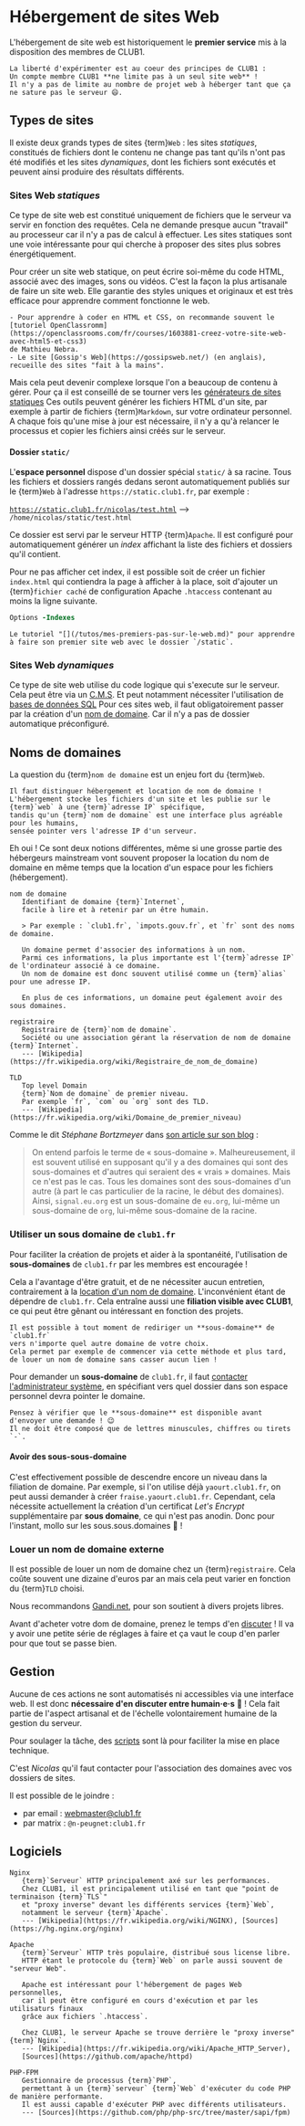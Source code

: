 Hébergement de sites Web
========================

L'hébergement de site web est historiquement le **premier service** mis à la disposition des membres de CLUB1.

```{important}
La liberté d'expérimenter est au coeur des principes de CLUB1 :
Un compte membre CLUB1 **ne limite pas à un seul site web** !
Il n'y a pas de limite au nombre de projet web à héberger tant que ça ne sature pas le serveur 😄.
```



Types de sites
--------------


Il existe deux grands types de sites {term}`Web` : les sites _statiques_,
constitués de fichiers dont le contenu ne change pas tant qu'ils n'ont pas
été modifiés et les sites _dynamiques_, dont les fichiers sont exécutés et
peuvent ainsi produire des résultats différents.

### Sites Web _statiques_

Ce type de site web est constitué uniquement de fichiers que le serveur va servir en fonction des requêtes.
Cela ne demande presque aucun "travail" au processeur car il n'y a pas de calcul à effectuer.
Les sites statiques sont une voie intéressante pour qui cherche à proposer des sites plus sobres énergétiquement.

Pour créer un site web statique, on peut écrire soi-même du code HTML,
associé avec des images, sons ou vidéos.
C'est la façon la plus artisanale de faire un site web.
Elle garantie des styles uniques et originaux et est très efficace pour apprendre comment fonctionne le web.

```{tip}
- Pour apprendre à coder en HTML et CSS, on recommande souvent le
[tutoriel OpenClassromm](https://openclassrooms.com/fr/courses/1603881-creez-votre-site-web-avec-html5-et-css3)
de Mathieu Nebra.
- Le site [Gossip's Web](https://gossipsweb.net/) (en anglais), recueille des sites "fait à la mains".
```

Mais cela peut devenir complexe lorsque l'on a beaucoup de contenu à gérer.
Pour ça il est conseillé de se tourner vers les [générateurs de sites statiques](https://fr.wikipedia.org/wiki/G%C3%A9n%C3%A9rateur_de_site_statique)
Ces outils peuvent générer les fichiers HTML d'un site, par exemple à partir de fichiers {term}`Markdown`,
sur votre ordinateur personnel.
A chaque fois qu'une mise à jour est nécessaire, il n'y a qu'à relancer le processus et
copier les fichiers ainsi créés sur le serveur.

#### Dossier `static/`

L'**espace personnel** dispose d'un dossier spécial `static/` à sa racine.
Tous les fichiers et dossiers rangés dedans seront automatiquement publiés
sur le {term}`Web` à l'adresse `https://static.club1.fr`, par exemple :

[`https://static.club1.fr/nicolas/test.html`](https://static.club1.fr/nicolas/test.html)
--> `/home/nicolas/static/test.html`

Ce dossier est servi par le serveur HTTP {term}`Apache`.
Il est configuré pour automatiquement générer un _index_ affichant la liste
des fichiers et dossiers qu'il contient.

Pour ne pas afficher cet index, il est possible soit de créer un fichier
`index.html` qui contiendra la page à afficher à la place, soit d'ajouter
un {term}`fichier caché` de configuration Apache `.htaccess` contenant au moins la
ligne suivante.

```apache
Options -Indexes
```

```{admonition} Voir aussi
Le tutoriel "[](/tutos/mes-premiers-pas-sur-le-web.md)" pour apprendre à faire son premier site web avec le dossier `/static`.
```

### Sites Web _dynamiques_

Ce type de site web utilise du code logique qui s'execute sur le serveur.
Cela peut être via un [C.M.S](https://fr.wikipedia.org/wiki/Syst%C3%A8me_de_gestion_de_contenu).
Et peut notamment nécessiter l'utilisation de [bases de données SQL](sql.md)
Pour ces sites web, il faut obligatoirement passer par la création d'un [nom de domaine](#noms-de-domaines).
Car il n'y a pas de dossier automatique préconfiguré.


Noms de domaines
----------------

La question du {term}`nom de domaine` est un enjeu fort du {term}`Web`.

```{important}
Il faut distinguer hébergement et location de nom de domaine !
L'hébergement stocke les fichiers d'un site et les publie sur le {term}`web` à une {term}`adresse IP` spécifique,
tandis qu'un {term}`nom de domaine` est une interface plus agréable pour les humains,
sensée pointer vers l'adresse IP d'un serveur.
```

Eh oui ! Ce sont deux notions différentes, même si une grosse partie des hébergeurs mainstream
vont souvent proposer la location du nom de domaine
en même temps que la location d'un espace pour les fichiers (hébergement).



```{glossary}
nom de domaine
   Identifiant de domaine {term}`Internet`,
   facile à lire et à retenir par un être humain.

   > Par exemple : `club1.fr`, `impots.gouv.fr`, et `fr` sont des noms de domaine.

   Un domaine permet d'associer des informations à un nom.
   Parmi ces informations, la plus importante est l'{term}`adresse IP` de l'ordinateur associé à ce domaine.
   Un nom de domaine est donc souvent utilisé comme un {term}`alias` pour une adresse IP.
   
   En plus de ces informations, un domaine peut également avoir des sous domaines.

registraire
   Registraire de {term}`nom de domaine`.
   Société ou une association gérant la réservation de nom de domaine {term}`Internet`.
   --- [Wikipedia](https://fr.wikipedia.org/wiki/Registraire_de_nom_de_domaine)

TLD
   Top level Domain
   {term}`Nom de domaine` de premier niveau.
   Par exemple `fr`, `com` ou `org` sont des TLD.
   --- [Wikipedia](https://fr.wikipedia.org/wiki/Domaine_de_premier_niveau)
```

Comme le dit *Stéphane Bortzmeyer* dans [son article sur son blog](https://www.bortzmeyer.org/parties-nom-domaine.html) :

> On entend parfois le terme de « sous-domaine ».
> Malheureusement, il est souvent utilisé en supposant qu'il y a des domaines
> qui sont des sous-domaines et d'autres qui seraient des « vrais » domaines.
> Mais ce n'est pas le cas. Tous les domaines sont des sous-domaines d'un autre
> (à part le cas particulier de la racine, le début des domaines).
> Ainsi, `signal.eu.org` est un sous-domaine de `eu.org`, lui-même un sous-domaine de `org`,
> lui-même sous-domaine de la racine.

### Utiliser un sous domaine de `club1.fr`

Pour faciliter la création de projets et aider à la spontanéité,
l'utilisation de **sous-domaines** de `club1.fr` par les membres est encouragée !

Cela a l'avantage d'être gratuit, et de ne nécessiter aucun entretien,
contrairement à la [location d'un nom de domaine](#louer-un-nom-de-domaine-externe).
L'inconvénient étant de dépendre de `club1.fr`.
Cela entraîne aussi une **filiation visible avec CLUB1**,
ce qui peut être gênant ou intéressant en fonction des projets.

```{tip}
Il est possible à tout moment de rediriger un **sous-domaine** de `club1.fr`
vers n'importe quel autre domaine de votre choix.
Cela permet par exemple de commencer via cette méthode et plus tard,
de louer un nom de domaine sans casser aucun lien !
```

Pour demander un **sous-domaine** de `club1.fr`,
il faut [contacter l'administrateur système](#gestion),
en spécifiant vers quel dossier dans son espace personnel devra pointer le domaine.

```{warning}
Pensez à vérifier que le **sous-domaine** est disponible avant d'envoyer une demande ! 😉
Il ne doit être composé que de lettres minuscules, chiffres ou tirets `-`.
```


#### Avoir des sous-sous-domaine


C'est effectivement possible de descendre encore un niveau dans la filiation de domaine.
Par exemple, si l'on utilise déjà `yaourt.club1.fr`, on peut aussi demander à créer `fraise.yaourt.club1.fr`.
Cependant, cela nécessite actuellement la création d'un certificat _Let's Encrypt_ supplémentaire par **sous domaine**,
ce qui n'est pas anodin. Donc pour l'instant, mollo sur les sous.sous.domaines 🐌 !


### Louer un nom de domaine externe

Il est possible de louer un nom de domaine chez un {term}`registraire`.
Cela coûte souvent une dizaine d'euros par an mais cela peut varier en fonction du {term}`TLD` choisi.

Nous recommandons [Gandi.net](https://www.gandi.net/fr/domain), pour son soutient à divers projets libres.

Avant d'acheter votre dom de domaine, prenez le temps d'en [discuter](#gestion) !
Il va y avoir une petite série de réglages à faire
et ça vaut le coup d'en parler pour que tout se passe bien.


Gestion
-------

Aucune de ces actions ne sont automatisés ni accessibles via une interface web.
Il est donc **nécessaire d'en discuter entre humain&middot;e&middot;s** 🍺 !
Cela fait partie de l'aspect artisanal et de l'échelle volontairement humaine de la gestion du serveur.

Pour soulager la tâche,
des [scripts](https://github.com/club-1/hosting) sont là pour faciliter la mise en place technique.

C'est _Nicolas_ qu'il faut contacter pour l'association des domaines avec vos dossiers de sites.

Il est possible de le joindre :

- par email : <webmaster@club1.fr>
- par matrix : `@n-peugnet:club1.fr`



Logiciels
---------

```{glossary}
Nginx
   {term}`Serveur` HTTP principalement axé sur les performances.
   Chez CLUB1, il est principalement utilisé en tant que "point de terminaison {term}`TLS`"
   et "proxy inverse" devant les différents services {term}`Web`,
   notamment le serveur {term}`Apache`.
   --- [Wikipedia](https://fr.wikipedia.org/wiki/NGINX), [Sources](https://hg.nginx.org/nginx)

Apache
   {term}`Serveur` HTTP très populaire, distribué sous license libre.
   HTTP étant le protocole du {term}`Web` on parle aussi souvent de "serveur Web".

   Apache est intéressant pour l'hébergement de pages Web personnelles,
   car il peut être configuré en cours d'exécution et par les utilisaturs finaux
   grâce aux fichiers `.htaccess`.

   Chez CLUB1, le serveur Apache se trouve derrière le "proxy inverse" {term}`Nginx`.
   --- [Wikipedia](https://fr.wikipedia.org/wiki/Apache_HTTP_Server),
   [Sources](https://github.com/apache/httpd)

PHP-FPM
   Gestionnaire de processus {term}`PHP`,
   permettant à un {term}`serveur` {term}`Web` d'exécuter du code PHP de manière performante.
   Il est aussi capable d'exécuter PHP avec différents utilisateurs.
   --- [Sources](https://github.com/php/php-src/tree/master/sapi/fpm)
```
